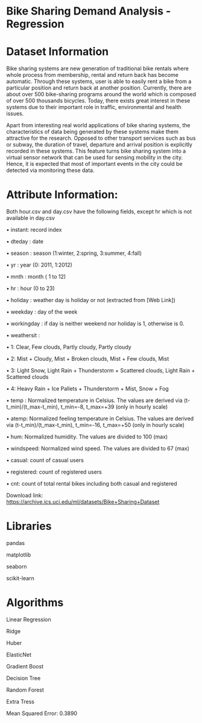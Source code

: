 # Bike Sharing Demand Analysis - Regression

# Dataset Information

Bike sharing systems are new generation of traditional bike rentals where whole process from membership, rental and return back has become automatic. Through these systems, user is able to easily rent a bike from a particular position and return back at another position. Currently, there are about over 500 bike-sharing programs around the world which is composed of over 500 thousands bicycles. Today, there exists great interest in these systems due to their important role in traffic, environmental and health issues.

Apart from interesting real world applications of bike sharing systems, the characteristics of data being generated by these systems make them attractive for the research. Opposed to other transport services such as bus or subway, the duration of travel, departure and arrival position is explicitly recorded in these systems. This feature turns bike sharing system into a virtual sensor network that can be used for sensing mobility in the city. Hence, it is expected that most of important events in the city could be detected via monitoring these data.

# Attribute Information:

Both hour.csv and day.csv have the following fields, except hr which is not available in day.csv

• instant: record index

• dteday : date

• season : season (1:winter, 2:spring, 3:summer, 4:fall)

• yr : year (0: 2011, 1:2012)

• mnth : month ( 1 to 12)

• hr : hour (0 to 23)

• holiday : weather day is holiday or not (extracted from [Web Link])

• weekday : day of the week

• workingday : if day is neither weekend nor holiday is 1, otherwise is 0.

• weathersit :

• 1: Clear, Few clouds, Partly cloudy, Partly cloudy

• 2: Mist + Cloudy, Mist + Broken clouds, Mist + Few clouds, Mist

• 3: Light Snow, Light Rain + Thunderstorm + Scattered clouds, Light Rain + Scattered clouds

• 4: Heavy Rain + Ice Pallets + Thunderstorm + Mist, Snow + Fog

• temp : Normalized temperature in Celsius. The values are derived via (t-t_min)/(t_max-t_min), t_min=-8, t_max=+39 (only in hourly scale)

• atemp: Normalized feeling temperature in Celsius. The values are derived via (t-t_min)/(t_max-t_min), t_min=-16, t_max=+50 (only in hourly scale)

• hum: Normalized humidity. The values are divided to 100 (max)

• windspeed: Normalized wind speed. The values are divided to 67 (max)

• casual: count of casual users

• registered: count of registered users

• cnt: count of total rental bikes including both casual and registered

Download link: https://archive.ics.uci.edu/ml/datasets/Bike+Sharing+Dataset

# Libraries

pandas

matplotlib

seaborn

scikit-learn

# Algorithms

Linear Regression

Ridge

Huber

ElasticNet

Gradient Boost

Decision Tree

Random Forest

Extra Tress

Mean Squared Error: 0.3890
